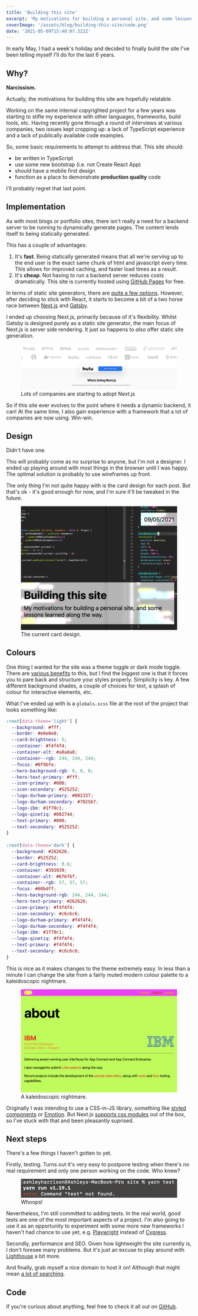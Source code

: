 ```yaml
---
title: 'Building this site'
excerpt: 'My motivations for building a personal site, and some lessons learned along the way.'
coverImage: '/assets/blog/building-this-site/code.png'
date: '2021-05-09T15:40:07.322Z'
---
```


In early May, I had a week's holiday and decided to finally build the site I've been telling myself I'll do for the last 6 years.

## Why?

**Narcissism.**

Actually, the motivations for building this site are hopefully relatable.

Working on the same internal copyrighted project for a few years was starting to stifle my experience with other languages, frameworks, build tools, etc. Having recently gone through a round of interviews at various companies, two issues kept cropping up: a lack of TypeScript experience and a lack of publically available code examples.

So, some basic requirements to attempt to address that. This site should:

- be written in TypeScript
- use some new bootstrap (i.e. not Create React App)
- should have a mobile first design
- function as a place to demonstrate **production quality** code

I'll probably regret that last point.

## Implementation

As with most blogs or portfolio sites, there isn't really a need for a backend server to be running to dynamically generate pages. The content lends itself to being statically generated.

This has a couple of advantages:

1. It's **fast**. Being statically generated means that all we're serving up to the end user is the exact same chunk of html and javascript every time. This allows for improved caching, and faster load times as a result.
1. It's **cheap**. Not having to run a backend server reduces costs dramatically. This site is currently hosted using [GitHub Pages](https://pages.github.com/) for free.

In terms of static site generators, there are [quite a few options](https://jamstack.org/generators). However, after deciding to stick with React, it starts to become a bit of a two horse race between [Next.js](https://nextjs.org/) and [Gatsby](https://www.gatsbyjs.com/).

I ended up choosing Next.js, primarily because of it's flexibility. Whilst Gatsby is designed purely as a static site generator, the main focus of Next.js is server side rendering. It just so happens to _also_ offer static site generation.

<figure>
  <img src='/assets/blog/building-this-site/people-using-next.png' alt="Lots of companies are starting to adopt Next.js"/>
  <figcaption>Lots of companies are starting to adopt Next.js</figcaption>
</figure>

So if this site ever evolves to the point where it needs a dynamic backend, it can! At the same time, I also gain experience with a framework that a lot of companies are now using. Win-win.

## Design

Didn't have one.

This will probably come as no surprise to anyone, but I'm not a designer. I ended up playing around with most things in the browser until I was happy. The optimal solution is probably to use wireframes up front.

The only thing I'm not quite happy with is the card design for each post. But that's ok - it's good enough for now, and I'm sure it'll be tweaked in the future.

<figure>
  <img src='/assets/blog/building-this-site/card-design.png' alt="The current card design."/>
  <figcaption>The current card design.</figcaption>
</figure>

## Colours

One thing I wanted for the site was a theme toggle or dark mode toggle. There are [various benefits](https://blog.weekdone.com/why-you-should-switch-on-dark-mode/) to this, but I find the biggest one is that it forces you to pare back and structure your styles properly. Simplicity is key. A few different background shades, a couple of choices for text, a splash of colour for interactive elements, etc.

What I've ended up with is a `globals.scss` file at the root of the project that looks something like:

```scss
:root[data-theme='light'] {
  --background: #fff;
  --border: #e0e0e0;
  --card-brightness: 5;
  --container: #f4f4f4;
  --container-alt: #a8a8a8;
  --container--rgb: 244, 244, 244;
  --focus: #0f9bfe;
  --hero-background-rgb: 0, 0, 0;
  --hero-text-primary: #fff;
  --icon-primary: #000;
  --icon-secondary: #525252;
  --logo-durham-primary: #002337;
  --logo-durham-secondary: #702567;
  --logo-ibm: #1f70c1;
  --logo-qinetiq: #002744;
  --text-primary: #000;
  --text-secondary: #525252;
}

:root[data-theme='dark'] {
  --background: #262626;
  --border: #525252;
  --card-brightness: 0.6;
  --container: #393939;
  --container-alt: #6f6f6f;
  --container--rgb: 57, 57, 57;
  --focus: #60bdff;
  --hero-background-rgb: 244, 244, 244;
  --hero-text-primary: #262626;
  --icon-primary: #f4f4f4;
  --icon-secondary: #c6c6c6;
  --logo-durham-primary: #f4f4f4;
  --logo-durham-secondary: #f4f4f4;
  --logo-ibm: #1f70c1;
  --logo-qinetiq: #f4f4f4;
  --text-primary: #f4f4f4;
  --text-secondary: #c6c6c6;
}
```

This is nice as it makes changes to the theme extremely easy. In less than a minute I can change the site from a fairly muted modern colour palette to a kaleidoscopic nightmare.

<figure>
  <img src='/assets/blog/building-this-site/kaleidoscopic-nightmare.png' alt="A kaleidoscopic nightmare."/>
  <figcaption>A kaleidoscopic nightmare.</figcaption>
</figure>

Originally I was intending to use a CSS-in-JS library, something like [styled components](https://styled-components.com/) or [Emotion](https://emotion.sh/docs/introduction). But Next.js [supports css modules](https://nextjs.org/docs/basic-features/built-in-css-support#adding-component-level-css) out of the box, so I've stuck with that and been pleasantly suprised.

## Next steps

There's a few things I haven't gotten to yet.

Firstly, testing. Turns out it's very easy to postpone testing when there's no real requirement and only one person working on the code. Who knew?

<figure>
  <img src='/assets/blog/building-this-site/no-tests.png' alt="Whoops!"/>
  <figcaption>Whoops!</figcaption>
</figure>

Nevertheless, I'm still committed to adding tests. In the real world, good tests are one of the most important aspects of a project. I'm also going to use it as an opportunity to experiment with some more new frameworks I haven't had chance to use yet, e.g. [Playwright](https://playwright.dev/) instead of [Cypress](https://www.cypress.io/).

Secondly, performance and SEO. Given how lightweight the site currently is, I don't foresee many problems. But it's just an excuse to play around with [Lighthouse](https://developers.google.com/web/tools/lighthouse) a bit more.

And finally, grab myself a nice domain to host it on! Although that might mean [a lot of searching](https://domains.google.com/registrar/search?searchTerm=ash&tab=1).

## Code

If you're curious about anything, feel free to check it all out on [GitHub](https://github.com/ashharrison90/ashharrison90.github.io).
